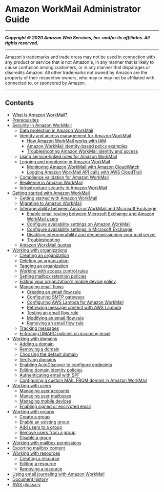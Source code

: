 # Amazon WorkMail Administrator Guide

-----
*****Copyright &copy; 2020 Amazon Web Services, Inc. and/or its affiliates. All rights reserved.*****

-----
Amazon's trademarks and trade dress may not be used in 
     connection with any product or service that is not Amazon's, 
     in any manner that is likely to cause confusion among customers, 
     or in any manner that disparages or discredits Amazon. All other 
     trademarks not owned by Amazon are the property of their respective
     owners, who may or may not be affiliated with, connected to, or 
     sponsored by Amazon.

-----
## Contents
+ [What is Amazon WorkMail?](what_is.md)
+ [Prerequisites](prereqs.md)
+ [Security in Amazon WorkMail](security.md)
   + [Data protection in Amazon WorkMail](data-protection.md)
   + [Identity and access management for Amazon WorkMail](security-iam.md)
      + [How Amazon WorkMail works with IAM](security_iam_service-with-iam.md)
      + [Amazon WorkMail identity-based policy examples](security_iam_id-based-policy-examples.md)
      + [Troubleshooting Amazon WorkMail identity and access](security_iam_troubleshoot.md)
   + [Using service-linked roles for Amazon WorkMail](using-service-linked-roles.md)
   + [Logging and monitoring in Amazon WorkMail](monitoring-overview.md)
      + [Monitoring Amazon WorkMail with Amazon CloudWatch](monitoring-workmail-cloudwatch.md)
      + [Logging Amazon WorkMail API calls with AWS CloudTrail](logging-using-cloudtrail.md)
   + [Compliance validation for Amazon WorkMail](compliance.md)
   + [Resilience in Amazon WorkMail](disaster-recovery-resiliency.md)
   + [Infrastructure security in Amazon WorkMail](infrastructure-security.md)
+ [Getting started with Amazon WorkMail](getting_started.md)
   + [Getting started with Amazon WorkMail](howto-start.md)
   + [Migrating to Amazon WorkMail](migration_overview.md)
   + [Interoperability between Amazon WorkMail and Microsoft Exchange](interoperability.md)
      + [Enable email routing between Microsoft Exchange and Amazon WorkMail users](setup-msexchange.md)
      + [Configure availability settings on Amazon WorkMail](enable_interop_wm.md)
      + [Configure availability settings in Microsoft Exchange](enable_interop_ms.md)
      + [Disabling interoperability and decommissioning your mail server](disable_interop.md)
      + [Troubleshooting](troubleshooting_interop.md)
   + [Amazon WorkMail quotas](workmail_limits.md)
+ [Working with organizations](organizations_overview.md)
   + [Creating an organization](add_new_organization.md)
   + [Deleting an organization](delete_organization.md)
   + [Tagging an organization](org-tag.md)
   + [Working with access control rules](access-rules.md)
   + [Setting mailbox retention policies](mailbox-retention-policy.md)
   + [Editing your organization's mobile device policy](edit_organization_mobile_policy.md)
   + [Managing email flows](email-flows.md)
      + [Creating an email flow rule](create-email-rules.md)
      + [Configuring SMTP gateways](smtp-gateway.md)
      + [Configuring AWS Lambda for Amazon WorkMail](lambda.md)
      + [Retrieving message content with AWS Lambda](lambda-content.md)
      + [Testing an email flow rule](test-email-flow-rule.md)
      + [Modifying an email flow rule](modify-email-flow-rule.md)
      + [Removing an email flow rule](remove-email-flow-rule.md)
   + [Tracking messages](tracking.md)
   + [Enforcing DMARC policies on incoming email](inbound-dmarc.md)
+ [Working with domains](domains_overview.md)
   + [Adding a domain](add_domain.md)
   + [Removing a domain](remove_domain.md)
   + [Choosing the default domain](default_domain.md)
   + [Verifying domains](domain_verification.md)
   + [Enabling AutoDiscover to configure endpoints](autodiscover.md)
   + [Editing domain identity policies](editing_domains.md)
   + [Authenticating email with SPF](authenticate_domain.md)
   + [Configuring a custom MAIL FROM domain in Amazon WorkMail](custom-mail-from-domain.md)
+ [Working with users](users_overview.md)
   + [Managing user accounts](manage-users.md)
   + [Managing user mailboxes](manage-mailboxes.md)
   + [Managing mobile devices](manage-devices.md)
   + [Enabling signed or encrypted email](enable_encryption.md)
+ [Working with groups](groups_overview.md)
   + [Create a group](add_new_group.md)
   + [Enable an existing group](enable_existing_group.md)
   + [Add users to a group](add-group-users.md)
   + [Remove users from a group](remove-group-users.md)
   + [Disable a group](remove_group.md)
+ [Working with mailbox permissions](mail_perms_overview.md)
+ [Exporting mailbox content](mail-export.md)
+ [Working with resources](resources_overview.md)
   + [Creating a resource](create_resource.md)
   + [Editing a resource](edit_resource.md)
   + [Removing a resource](remove_resource.md)
+ [Using email journaling with Amazon WorkMail](journaling_overview.md)
+ [Document history](DocumentHistory.md)
+ [AWS glossary](glossary.md)